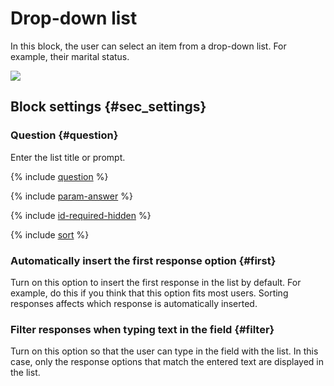 # Drop-down list

In this block, the user can select an item from a drop-down list. For example, their marital status.

![](../../_assets/forms/tutorial-list.gif)

## Block settings {#sec_settings}

### Question {#question}

Enter the list title or prompt.

{% include [question](../../_includes/forms/question.md) %}

{% include [param-answer](../../_includes/forms/param-answer.md) %}

{% include [id-required-hidden](../../_includes/forms/id-required-hidden.md) %}

{% include [sort](../../_includes/forms/sort.md) %}

### Automatically insert the first response option {#first}

Turn on this option to insert the first response in the list by default. For example, do this if you think that this option fits most users.
Sorting responses affects which response is automatically inserted.

### Filter responses when typing text in the field {#filter}

Turn on this option so that the user can type in the field with the list. In this case, only the response options that match the entered text are displayed in the list.

